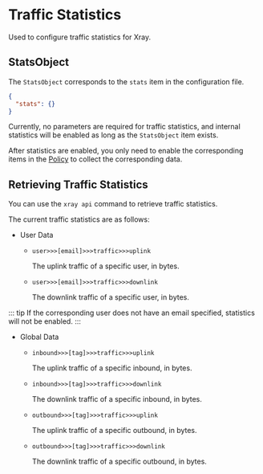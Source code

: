 # Traffic Statistics

Used to configure traffic statistics for Xray.

## StatsObject

The `StatsObject` corresponds to the `stats` item in the configuration file.

```json
{
  "stats": {}
}
```

Currently, no parameters are required for traffic statistics, and internal
statistics will be enabled as long as the `StatsObject` item exists.

After statistics are enabled, you only need to enable the corresponding items in
the [Policy](./policy.md) to collect the corresponding data.

## Retrieving Traffic Statistics

You can use the `xray api` command to retrieve traffic statistics.

The current traffic statistics are as follows:

- User Data
  - `user>>>[email]>>>traffic>>>uplink`

    The uplink traffic of a specific user, in bytes.

  - `user>>>[email]>>>traffic>>>downlink`

    The downlink traffic of a specific user, in bytes.

::: tip If the corresponding user does not have an email specified, statistics
will not be enabled. :::

- Global Data
  - `inbound>>>[tag]>>>traffic>>>uplink`

    The uplink traffic of a specific inbound, in bytes.

  - `inbound>>>[tag]>>>traffic>>>downlink`

    The downlink traffic of a specific inbound, in bytes.

  - `outbound>>>[tag]>>>traffic>>>uplink`

    The uplink traffic of a specific outbound, in bytes.

  - `outbound>>>[tag]>>>traffic>>>downlink`

    The downlink traffic of a specific outbound, in bytes.
